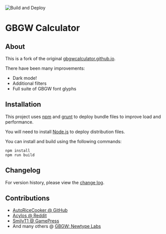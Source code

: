 ![Build and Deploy](https://github.com/anthonychwong/gbgwcalculator/workflows/Build%20and%20Deploy/badge.svg)

# GBGW Calculator

## About

This is a fork of the original [gbgwcalculator.github.io](https://github.com/gbgwcalculator/gbgwcalculator.github.io).

There have been many improvements:

- Dark mode!
- Additional filters
- Full suite of GBGW font glyphs

## Installation

This project uses [npm](https://www.npmjs.com/) and [grunt](https://gruntjs.com/) to deploy bundle files to improve load and performance.

You will need to install [Node.js](https://nodejs.org/en/download/) to deploy distribution files.

You can install and build using the following commands:

```shell script
npm install
npm run build
```

## Changelog

For version history, please view the [change log](./CHANGELOG.md).

## Contributions

* [AutoRiceCooker @ GitHub](https://github.com/autoricecooker)
* [Acylos @ Reddit](https://www.reddit.com/user/Acylos)
* [SmilyT1 @ GamePress](https://gamepress.gg/user/684586)
* And many others @ [GBGW: Newtype Labs](https://discord.gg/6aMUnBD)
